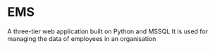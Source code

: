 # EMS
A three-tier web application built on Python and MSSQL
It is used for managing the data of employees in an organisation
